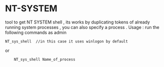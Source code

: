 # NT-SYSTEM
tool to get NT SYSTEM shell , its works by duplicating tokens of already running system processes , you can also specify a process . 
Usage :
run the following commands as admin
``` 
NT_sys_shell  //in this case it uses winlogon by default 
```
or
```
    NT_sys_shell Name_of_process 
```
